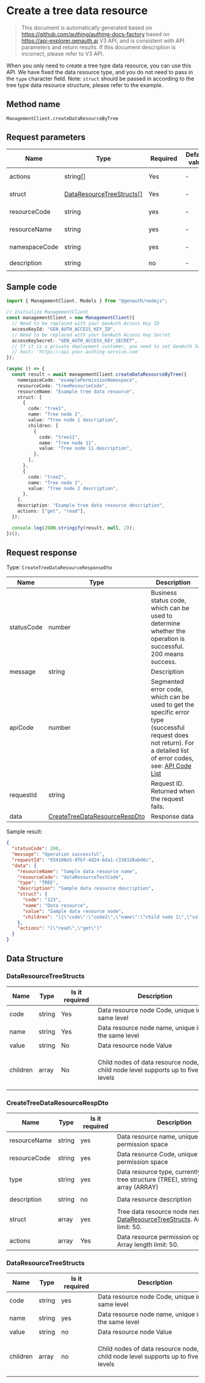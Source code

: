 # Create a tree data resource

<!--
Warning ⚠️:
Do not modify this document directly,
https://github.com/Authing/authing-docs-factory
Use this project to generate
-->

<LastUpdated />

> This document is automatically generated based on https://github.com/authing/authing-docs-factory based on https://api-explorer.genauth.ai V3 API, and is consistent with API parameters and return results. If this document description is incorrect, please refer to V3 API.

When you only need to create a tree type data resource, you can use this API. We have fixed the data resource type, and you do not need to pass in the `type` character field. Note: `struct` should be passed in according to the tree type data resource structure, please refer to the example.

## Method name

`ManagementClient.createDataResourceByTree`

## Request parameters

| Name          | Type                                                             | <div style="width:80px">Required</div> | <div style="width:60px">Default value</div> | <div style="width:300px">Description</div>                      | <div style="width:200px">Sample value</div> |
| ------------- | ---------------------------------------------------------------- | -------------------------------------- | ------------------------------------------- | --------------------------------------------------------------- | ------------------------------------------- |
| actions       | string[]                                                         | Yes                                    | -                                           | Data resource permission operation list Array length limit: 50. | `["read","get"]`                            |
| struct        | <a href="#DataResourceTreeStructs">DataResourceTreeStructs[]</a> | Yes                                    | -                                           | Tree data resource node Array length limit: 50.                 |                                             |
| resourceCode  | string                                                           | yes                                    | -                                           | Data resource Code, unique in the permission space              | `dataResourceTestCode`                      |
| resourceName  | string                                                           | yes                                    | -                                           | Data resource name, unique in the permission space              | `Sample data resource name`                 |
| namespaceCode | string                                                           | yes                                    | -                                           | Permission space where the data policy is located               | `code1`                                     |
| description   | string                                                           | no                                     | -                                           | Data resource description                                       | `Sample data resource description`          |

## Sample code

```ts
import { ManagementClient, Models } from "@genauth/nodejs";

// Initialize ManagementClient
const managementClient = new ManagementClient({
  // Need to be replaced with your GenAuth Access Key ID
  accessKeyId: "GEN_AUTH_ACCESS_KEY_ID",
  // Need to be replaced with your GenAuth Access Key Secret
  accessKeySecret: "GEN_AUTH_ACCESS_KEY_SECRET",
  // If it is a private deployment customer, you need to set GenAuth Service domain name
  // host: 'https://api.your-authing-service.com'
});

(async () => {
  const result = await managementClient.createDataResourceByTree({
    namespaceCode: "examplePermissionNamespace",
    resourceCode: "treeResourceCode",
    resourceName: "Example tree data resource",
    struct: [
      {
        code: "tree1",
        name: "Tree node 1",
        value: "Tree node 1 description",
        children: [
          {
            code: "tree11",
            name: "Tree node 11",
            value: "Tree node 11 description",
          },
        ],
      },
      {
        code: "tree2",
        name: "Tree node 2",
        value: "Tree node 2 description",
      },
    ],
    description: "Example tree data resource description",
    actions: ["get", "read"],
  });

  console.log(JSON.stringify(result, null, 2));
})();
```

## Request response

Type: `CreateTreeDataResourceResponseDto`

| Name       | Type                                                                       | Description                                                                                                                                                                                                                                                                                                                                  |
| ---------- | -------------------------------------------------------------------------- | -------------------------------------------------------------------------------------------------------------------------------------------------------------------------------------------------------------------------------------------------------------------------------------------------------------------------------------------- |
| statusCode | number                                                                     | Business status code, which can be used to determine whether the operation is successful. 200 means success.                                                                                                                                                                                                                                 |
| message    | string                                                                     | Description                                                                                                                                                                                                                                                                                                                                  |
| apiCode    | number                                                                     | Segmented error code, which can be used to get the specific error type (successful request does not return). For a detailed list of error codes, see: [API Code List](https://api-explorer.genauth.ai/?tag=group/%E5%BC%80%E5%8F%91%E5%87%86%E5%A4%87#tag/%E5%BC%80%E5%8F%91%E5%87%86%E5%A4%87/%E9%94%99%E8%AF%AF%E5%A4%84%E7%90%86/apiCode) |
| requestId  | string                                                                     | Request ID. Returned when the request fails.                                                                                                                                                                                                                                                                                                 |
| data       | <a href="#CreateTreeDataResourceRespDto">CreateTreeDataResourceRespDto</a> | Response data                                                                                                                                                                                                                                                                                                                                |

Sample result:

```json
{
  "statusCode": 200,
  "message": "Operation successful",
  "requestId": "934108e5-9fbf-4d24-8da1-c330328abd6c",
  "data": {
    "resourceName": "Sample data resource name",
    "resourceCode": "dataResourceTestCode",
    "type": "TREE",
    "description": "Sample data resource description",
    "struct": {
      "code": "123",
      "name": "Data resource",
      "value": "Sample data resource node",
      "children": "[{\"code\":\"code1\",\"name\":\"child node 1\",\"value\":\"child node value\",\"children\":[{\"code\":\"code2\",\"name\":\"child node 2\",\"value\":\"child node 2 value\"}]}]"
    },
    "actions": "[\"read\",\"get\"]"
  }
}
```

## Data Structure

### <a id="DataResourceTreeStructs"></a> DataResourceTreeStructs

| Name     | Type   | <div style="width:80px">Is it required</div> | <div style="width:300px">Description</div>                                     | <div style="width:200px">Sample value</div>                                                                                                            |
| -------- | ------ | -------------------------------------------- | ------------------------------------------------------------------------------ | ------------------------------------------------------------------------------------------------------------------------------------------------------ |
| code     | string | Yes                                          | Data resource node Code, unique in the same level                              | `123`                                                                                                                                                  |
| name     | string | Yes                                          | Data resource node name, unique in the same level                              | `Data resource`                                                                                                                                        |
| value    | string | No                                           | Data resource node Value                                                       | `Sample data resource node`                                                                                                                            |
| children | array  | No                                           | Child nodes of data resource node, child node level supports up to five levels | `[{"code":"code1","name":"child node 1","value":"child node value","children":[{"code":"code2","name":"child node 2","value":"child node 2 value"}]}]` |

### <a id="CreateTreeDataResourceRespDto"></a> CreateTreeDataResourceRespDto

| Name         | Type   | <div style="width:80px">Is it required</div> | <div style="width:300px">Description</div>                                                                                   | <div style="width:200px">Sample value</div> |
| ------------ | ------ | -------------------------------------------- | ---------------------------------------------------------------------------------------------------------------------------- | ------------------------------------------- |
| resourceName | string | yes                                          | Data resource name, unique in the permission space                                                                           | `Sample data resource name`                 |
| resourceCode | string | yes                                          | Data resource Code, unique in the permission space                                                                           | `dataResourceTestCode`                      |
| type         | string | yes                                          | Data resource type, currently supports tree structure (TREE), string (STRING), array (ARRAY)                                 | TREE                                        |
| description  | string | no                                           | Data resource description                                                                                                    | `Sample data resource description`          |
| struct       | array  | yes                                          | Tree data resource node nested type: <a href="#DataResourceTreeStructs">DataResourceTreeStructs</a>. Array length limit: 50. |                                             |
| actions      | array  | Yes                                          | Data resource permission operation list Array length limit: 50.                                                              | `["read","get"]`                            |

### <a id="DataResourceTreeStructs"></a> DataResourceTreeStructs

| Name     | Type   | <div style="width:80px">Is it required</div> | <div style="width:300px">Description</div>                                     | <div style="width:200px">Sample value</div>                                                                                                            |
| -------- | ------ | -------------------------------------------- | ------------------------------------------------------------------------------ | ------------------------------------------------------------------------------------------------------------------------------------------------------ |
| code     | string | yes                                          | Data resource node Code, unique in the same level                              | `123`                                                                                                                                                  |
| name     | string | yes                                          | Data resource node name, unique in the same level                              | `Data resource`                                                                                                                                        |
| value    | string | no                                           | Data resource node Value                                                       | `Sample data resource node`                                                                                                                            |
| children | array  | no                                           | Child nodes of data resource node, child node level supports up to five levels | `[{"code":"code1","name":"child node 1","value":"child node value","children":[{"code":"code2","name":"child node 2","value":"child node 2 value"}]}]` |
